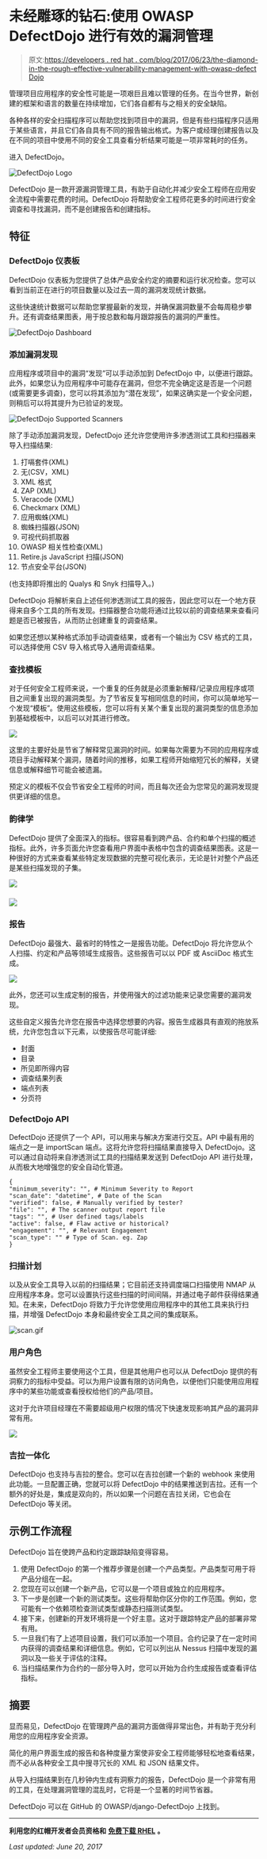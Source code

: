# 未经雕琢的钻石:使用 OWASP DefectDojo 进行有效的漏洞管理

> 原文:[https://developers . red hat . com/blog/2017/06/23/the-diamond-in-the-rough-effective-vulnerability-management-with-owasp-defect Dojo](https://developers.redhat.com/blog/2017/06/23/the-diamond-in-the-rough-effective-vulnerability-management-with-owasp-defectdojo)

管理项目应用程序的安全性可能是一项艰巨且难以管理的任务。在当今世界，新创建的框架和语言的数量在持续增加，它们各自都有与之相关的安全缺陷。

各种各样的安全扫描程序可以帮助您找到项目中的漏洞，但是有些扫描程序只适用于某些语言，并且它们各自具有不同的报告输出格式。为客户或经理创建报告以及在不同的项目中使用不同的安全工具查看分析结果可能是一项非常耗时的任务。

进入 DefectDojo。

![DefectDojo Logo](../Images/6b79a0bfd331cb7dfc6897ec1d5d69cc.png)

DefectDojo 是一款开源漏洞管理工具，有助于自动化并减少安全工程师在应用安全流程中需要花费的时间。DefectDojo 将帮助安全工程师花更多的时间进行安全调查和寻找漏洞，而不是创建报告和创建指标。

## 特征

### DefectDojo 仪表板

DefectDojo 仪表板为您提供了总体产品安全约定的摘要和运行状况检查。您可以看到当前正在进行的项目数量以及过去一周的漏洞发现统计数据。

这些快速统计数据可以帮助您掌握最新的发现，并确保漏洞数量不会每周稳步攀升。还有调查结果图表，用于按总数和每月跟踪报告的漏洞的严重性。

![DefectDojo Dashboard](../Images/b410a059b5a24fdd4c5a9aafdbd24f58.png)

### 添加漏洞发现

应用程序或项目中的漏洞“发现”可以手动添加到 DefectDojo 中，以便进行跟踪。此外，如果您认为应用程序中可能存在漏洞，但您不完全确定这是否是一个问题(或需要更多调查)，您可以将其添加为“潜在发现”，如果这确实是一个安全问题，则稍后可以将其提升为已验证的发现。

![DefectDojo Supported Scanners](../Images/3763427c6140cfd91f95716f78c38299.png)

除了手动添加漏洞发现，DefectDojo 还允许您使用许多渗透测试工具和扫描器来导入扫描结果:

1.  打嗝套件(XML)
2.  无(CSV，XML)
3.  XML 格式
4.  ZAP (XML)
5.  Veracode (XML)
6.  Checkmarx (XML)
7.  应用蜘蛛(XML)
8.  蜘蛛扫描器(JSON)
9.  可视代码抓取器
10.  OWASP 相关性检查(XML)
11.  Retire.js JavaScript 扫描(JSON)
12.  节点安全平台(JSON)

(也支持即将推出的 Qualys 和 Snyk 扫描导入。)

DefectDojo 将解析来自上述任何渗透测试工具的报告，因此您可以在一个地方获得来自多个工具的所有发现。扫描器整合功能将通过比较以前的调查结果来查看问题是否已被报告，从而防止创建重复的调查结果。

如果您还想以某种格式添加手动调查结果，或者有一个输出为 CSV 格式的工具，可以选择使用 CSV 导入格式导入通用调查结果。

### 查找模板

对于任何安全工程师来说，一个重复的任务就是必须重新解释/记录应用程序或项目之间重复出现的漏洞类型。为了节省反复写相同信息的时间，你可以简单地写一个发现“模板”。使用这些模板，您可以将有关某个重复出现的漏洞类型的信息添加到基础模板中，以后可以对其进行修改。

![](../Images/28fc2f3315608b9de21f3d3ceffe7bc4.png)

这里的主要好处是节省了解释常见漏洞的时间。如果每次需要为不同的应用程序或项目手动解释某个漏洞，随着时间的推移，如果工程师开始缩短冗长的解释，关键信息或解释细节可能会被遗漏。

预定义的模板不仅会节省安全工程师的时间，而且每次还会为您常见的漏洞发现提供更详细的信息。

### 韵律学

DefectDojo 提供了全面深入的指标。很容易看到跨产品、合约和单个扫描的概述指标。此外，许多页面允许您查看用户界面中表格中包含的调查结果图表。这是一种很好的方式来查看某些特定发现数据的完整可视化表示，无论是针对整个产品还是某些扫描发现的子集。

![](../Images/00ed0f769f099662815c0924ecc7ac8c.png)

### ![](../Images/a4914b1f0fa9956eb8434d2a910bf211.png)

### 报告

DefectDojo 最强大、最省时的特性之一是报告功能。DefectDojo 将允许您从个人扫描、约定和产品等领域生成报告。这些报告可以以 PDF 或 AsciiDoc 格式生成。

![](../Images/b292ef97fa715075bdd951cc5288826f.png)

此外，您还可以生成定制的报告，并使用强大的过滤功能来记录您需要的漏洞发现。

这些自定义报告允许您在报告中选择您想要的内容。报告生成器具有直观的拖放系统，允许您包含以下元素，以使报告尽可能详细:

*   封面
*   目录
*   所见即所得内容
*   调查结果列表
*   端点列表
*   分页符

### DefectDojo API

DefectDojo 还提供了一个 API，可以用来与解决方案进行交互。API 中最有用的端点之一是 importScan 端点。这将允许您将扫描结果直接导入 DefectDojo。这可以通过自动将来自渗透测试工具的扫描结果发送到 DefectDojo API 进行处理，从而极大地增强您的安全自动化管道。

```
{
"minimum_severity": "", # Minimum Severity to Report
"scan_date": "datetime", # Date of the Scan
"verified": false, # Manually verified by tester?
"file": "", # The scanner output report file
"tags": "", # User defined tags/labels
"active": false, # Flaw active or historical?
"engagement": "", # Relevant Engagement
"scan_type": "" # Type of Scan. eg. Zap
}
```

### 扫描计划

以及从安全工具导入以前的扫描结果；它目前还支持调度端口扫描使用 NMAP 从应用程序本身。您可以设置执行这些扫描的时间间隔，并通过电子邮件获得结果通知。在未来，DefectDojo 将致力于允许您使用应用程序中的其他工具来执行扫描，并增强 DefectDojo 本身和最终安全工具之间的集成联系。

![scan.gif](../Images/c8dc78847b8ae39272b4affe663d3387.png)

### 用户角色

虽然安全工程师主要使用这个工具，但是其他用户也可以从 DefectDojo 提供的有洞察力的指标中受益。可以为用户设置有限的访问角色，以便他们只能使用应用程序中的某些功能或查看授权给他们的产品/项目。

这对于允许项目经理在不需要超级用户权限的情况下快速发现影响其产品的漏洞非常有用。

![](../Images/7fd5bfadca3bdd95757cd1a755c2fa12.png)

### 吉拉一体化

DefectDojo 也支持与吉拉的整合。您可以在吉拉创建一个新的 webhook 来使用此功能。一旦配置正确，您就可以将 DefectDojo 中的结果推送到吉拉。还有一个额外的好处是，集成是双向的，所以如果一个问题在吉拉关闭，它也会在 DefectDojo 等关闭。

## 示例工作流程

DefectDojo 旨在使跨产品和约定跟踪缺陷变得容易。

1.  使用 DefectDojo 的第一个推荐步骤是创建一个产品类型。产品类型可用于将产品分组在一起。
2.  您现在可以创建一个新产品，它可以是一个项目或独立的应用程序。
3.  下一步是创建一个新的测试类型。这些将帮助你区分你的工作范围。例如，您可能有一个依赖项检查测试类型或静态扫描测试类型。
4.  接下来，创建新的开发环境将是一个好主意。这对于跟踪特定产品的部署非常有用。
5.  一旦我们有了上述项目设置，我们可以添加一个项目。合约记录了在一定时间内获得的调查结果和详细信息。例如，它可以列出从 Nessus 扫描中发现的漏洞以及一些关于评估的注释。
6.  当扫描结果作为合约的一部分导入时，您可以开始为合约生成报告或查看评估指标。

## 摘要

显而易见，DefectDojo 在管理跨产品的漏洞方面做得非常出色，并有助于充分利用您的应用程序安全资源。

简化的用户界面生成的报告和各种度量方案使非安全工程师能够轻松地查看结果，而不必从各种安全工具中搜寻冗长的 XML 和 JSON 结果文件。

从导入扫描结果到在几秒钟内生成有洞察力的报告，DefectDojo 是一个非常有用的工具，在处理漏洞管理的混乱时，它将是一个显著的时间节省器。

DefectDojo 可以在 GitHub 的 OWASP/django-DefectDojo 上找到。

* * *

**利用您的红帽开发者会员资格和** [**免费下载 RHEL**](http://developers.redhat.com/products/rhel/download/) **。**

*Last updated: June 20, 2017*
